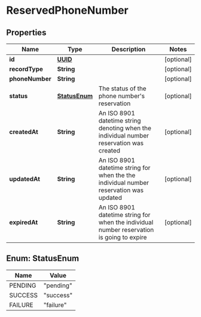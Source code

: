 # ReservedPhoneNumber

## Properties
Name | Type | Description | Notes
------------ | ------------- | ------------- | -------------
**id** | [**UUID**](UUID.md) |  |  [optional]
**recordType** | **String** |  |  [optional]
**phoneNumber** | **String** |  |  [optional]
**status** | [**StatusEnum**](#StatusEnum) | The status of the phone number&#x27;s reservation |  [optional]
**createdAt** | **String** | An ISO 8901 datetime string denoting when the individual number reservation was created |  [optional]
**updatedAt** | **String** | An ISO 8901 datetime string for when the the individual number reservation was updated |  [optional]
**expiredAt** | **String** | An ISO 8901 datetime string for when the individual number reservation is going to expire |  [optional]

<a name="StatusEnum"></a>
## Enum: StatusEnum
Name | Value
---- | -----
PENDING | &quot;pending&quot;
SUCCESS | &quot;success&quot;
FAILURE | &quot;failure&quot;
